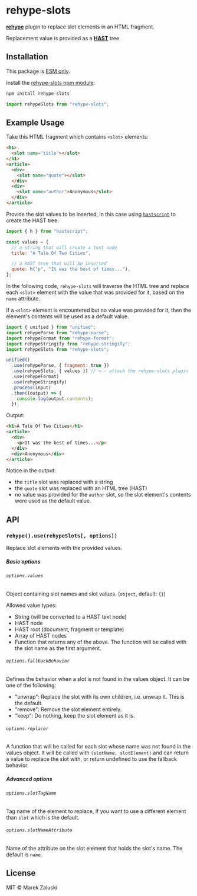 # rehype-slots

[**rehype**][rehype] plugin to replace slot elements in an HTML fragment.

Replacement value is provided as a [**HAST**][hast] tree

## Installation

This package is [ESM only](https://gist.github.com/sindresorhus/a39789f98801d908bbc7ff3ecc99d99c). 

Install the
[rehype-slots npm module](https://www.npmjs.com/package/rehype):

```sh
npm install rehype-slots
```

```js
import rehypeSlots from "rehype-slots";
```

## Example Usage

Take this HTML fragment which contains `<slot>` elements:

```html
<h1>
  <slot name="title"></slot>
</h1>
<article>
  <div>
    <slot name="quote"></slot>
  </div>
  <div>
    <slot name="author">Anonymous</slot>
  </div>
</article>
```

Provide the slot values to be inserted, in this case using
[`hastscript`][hastscript] to create the HAST tree:

```js
import { h } from "hastscript";

const values = {
  // a string that will create a text node
  title: "A Tale Of Two Cities",

  // a HAST tree that will be inserted
  quote: h("p", "It was the best of times..."),
};
```

In the following code, `rehype-slots` will traverse the HTML tree and replace
each `<slot>` element with the value that was provided for it, based on the
`name` attribute.

If a `<slot>` element is encountered but no value was provided for it, then the
element's contents will be used as a default value.

```js
import { unified } from "unified";
import rehypeParse from "rehype-parse";
import rehypeFormat from "rehype-format";
import rehypeStringify from "rehype-stringify";
import rehypeSlots from "rehype-slots";

unified()
  .use(rehypeParse, { fragment: true })
  .use(rehypeSlots, { values }) // <-- attach the rehype-slots plugin
  .use(rehypeFormat)
  .use(rehypeStringify)
  .process(input)
  .then((output) => {
    console.log(output.contents);
  });
```

Output:

```html
<h1>A Tale Of Two Cities</h1>
<article>
  <div>
    <p>It was the best of times...</p>
  </div>
  <div>Anonymous</div>
</article>
```

Notice in the output:

- the `title` slot was replaced with a string
- the `quote` slot was replaced with an HTML tree (HAST)
- no value was provided for the `author` slot, so the slot element's contents
  were used as the default value.

## API

### `rehype().use(rehypeSlots[, options])`

Replace slot elements with the provided values.

##### Basic options

###### `options.values`

Object containing slot names and slot values. (`object`, default: `{}`)

Allowed value types:

- String (will be converted to a HAST text node)
- HAST node
- HAST root (document, fragment or template)
- Array of HAST nodes
- Function that returns any of the above. The function will be called with the
  slot name as the first argument.

###### `options.fallbackBehavior`

Defines the behavior when a slot is not found in the values object. It can be
one of the following:

- "unwrap": Replace the slot with its own children, i.e. unwrap it. This is the
  default.
- "remove": Remove the slot element entirely.
- "keep": Do nothing, keep the slot element as it is.

###### `options.replacer`

A function that will be called for each slot whose name was not found in the
values object. It will be called with `(slotName, slotElement)` and can return a
value to replace the slot with, or return undefined to use the fallback
behavior.

##### Advanced options

###### `options.slotTagName`

Tag name of the element to replace, if you want to use a different element than
`slot` which is the default.

###### `options.slotNameAttribute`

Name of the attribute on the slot element that holds the slot's name. The
default is `name`.

## License

MIT © Marek Zaluski

[rehype]: https://github.com/rehypejs/rehype
[hast]: https://github.com/syntax-tree/hast
[hastscript]: https://github.com/syntax-tree/hastscript
